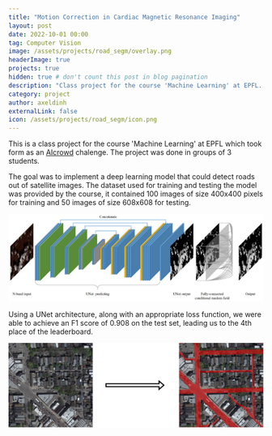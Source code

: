 ```yaml
---
title: "Motion Correction in Cardiac Magnetic Resonance Imaging"
layout: post
date: 2022-10-01 00:00
tag: Computer Vision
image: /assets/projects/road_segm/overlay.png
headerImage: true
projects: true
hidden: true # don't count this post in blog pagination
description: "Class project for the course 'Machine Learning' at EPFL. We implemented a deep learning model for road segmentation on satellite images."
category: project
author: axeldinh
externalLink: false
icon: /assets/projects/road_segm/icon.png
---
```


This is a class project for the course 'Machine Learning' at EPFL which took form as an [AIcrowd](https://www.aicrowd.com/challenges/epfl-ml-road-segmentation) chalenge. The project was done in groups of 3 students.

The goal was to implement a deep learning model that could detect roads out of satellite images. The dataset used for training and testing the model was provided by the course, it contained
100 images of size 400x400 pixels for training and 50 images of size 608x608 for testing.

![Unet](/assets/projects/road_segm/unet.png)

Using a UNet architecture, along with an appropriate loss function, we were able to achieve an F1 score of 0.908 on the test set, leading us to the 4th place of the leaderboard.

![Segmentation](/assets/projects/road_segm/pipeline.png)
